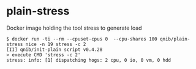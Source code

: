 # plain-stress
Docker image holding the tool stress to generate load


```
$ docker run -ti --rm --cpuset-cpus 0  --cpu-shares 100 qnib/plain-stress nice -n 19 stress -c 2
[II] qnib/init-plain script v0.4.28
> execute CMD 'stress -c 2'
stress: info: [1] dispatching hogs: 2 cpu, 0 io, 0 vm, 0 hdd
```
